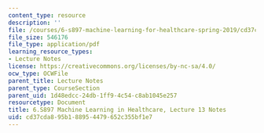 ```yaml
---
content_type: resource
description: ''
file: /courses/6-s897-machine-learning-for-healthcare-spring-2019/cd37cda895b188954479652c355bf1e7_MIT6_S897S19_lec13note.pdf
file_size: 546176
file_type: application/pdf
learning_resource_types:
- Lecture Notes
license: https://creativecommons.org/licenses/by-nc-sa/4.0/
ocw_type: OCWFile
parent_title: Lecture Notes
parent_type: CourseSection
parent_uid: 1d48edcc-24db-1ff9-4c54-c8ab1045e257
resourcetype: Document
title: 6.S897 Machine Learning in Healthcare, Lecture 13 Notes
uid: cd37cda8-95b1-8895-4479-652c355bf1e7
---
```

